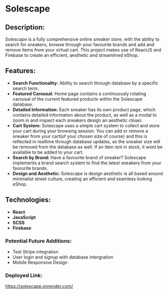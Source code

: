 # Solescape

## Description:

Solescape is a fully comprehensive online sneaker store, with the ability to search for sneakers, browse through your favourite brands and add and remove items from your virtual cart. This project makes use of ReactJS and Firebase to create an efficient, aesthetic and streamlined eShop.

## Features:

- **Search Functionality:** Ability to search through database by a specific search term.
- **Featured Carousal:** Home page contains a continuously rotating carousal of the current featured products within the Solescape database.
- **Detailed Information:** Each sneaker has its own product page, which contains detailed information about the product, as well as a modal to zoom in and inspect each sneakers design an aesthetic closer.
- **Cart System:** Solescape uses a simple cart system to collect and store your cart during your browsing session. You can add or remove a sneaker from your cart(of your chosen size of course) and this is reflected in realtime through database updates, as the sneaker size will be removed from the database as well. If an item isnt in stock, it wont be available to be added to your cart.
- **Search by Brand:** Have a favourite brand of sneaker? Solescape implements a brand search system to find the latest sneakers from your favourite brands.
- **Design and Aesthetic:** Solescape is design aesthetic is all based around minimalist street culture, creating an efficient and seamless looking eShop.

## Technologies:

- **React**
- **JavaScript**
- **SCSS**
- **Firebase**

### Potential Future Additions:

- Test Stripe integration
- User login and signup with database intergration
- Mobile Responsive Design

### Deployed Link:

https://solescape.onrender.com/
